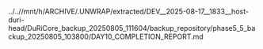 ../..//mnt/h/ARCHIVE/.UNWRAP/extracted/DEV__2025-08-17__1833__host-duri-head/DuRiCore_backup_20250805_111604/backup_repository/phase5_5_backup_20250805_103800/DAY10_COMPLETION_REPORT.md
